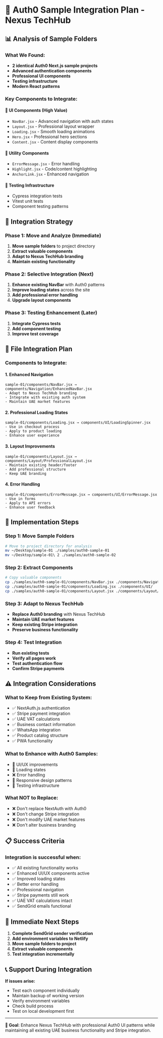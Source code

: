 # 🔐 Auth0 Sample Integration Plan - Nexus TechHub

## 📊 **Analysis of Sample Folders**

### **What We Found:**
- **2 identical Auth0 Next.js sample projects**
- **Advanced authentication components**
- **Professional UI components**
- **Testing infrastructure**
- **Modern React patterns**

### **Key Components to Integrate:**

#### **🎨 UI Components (High Value)**
- `NavBar.jsx` - Advanced navigation with auth states
- `Layout.jsx` - Professional layout wrapper
- `Loading.jsx` - Smooth loading animations
- `Hero.jsx` - Professional hero sections
- `Content.jsx` - Content display components

#### **🔧 Utility Components**
- `ErrorMessage.jsx` - Error handling
- `Highlight.jsx` - Code/content highlighting
- `AnchorLink.jsx` - Enhanced navigation

#### **🧪 Testing Infrastructure**
- Cypress integration tests
- Vitest unit tests
- Component testing patterns

## 🎯 **Integration Strategy**

### **Phase 1: Move and Analyze (Immediate)**
1. **Move sample folders** to project directory
2. **Extract valuable components**
3. **Adapt to Nexus TechHub branding**
4. **Maintain existing functionality**

### **Phase 2: Selective Integration (Next)**
1. **Enhance existing NavBar** with Auth0 patterns
2. **Improve loading states** across the site
3. **Add professional error handling**
4. **Upgrade layout components**

### **Phase 3: Testing Enhancement (Later)**
1. **Integrate Cypress tests**
2. **Add component testing**
3. **Improve test coverage**

## 📁 **File Integration Plan**

### **Components to Integrate:**

#### **1. Enhanced Navigation**
```
sample-01/components/NavBar.jsx → components/Navigation/EnhancedNavBar.jsx
- Adapt to Nexus TechHub branding
- Integrate with existing auth system
- Maintain UAE market features
```

#### **2. Professional Loading States**
```
sample-01/components/Loading.jsx → components/UI/LoadingSpinner.jsx
- Use in checkout process
- Apply to product loading
- Enhance user experience
```

#### **3. Layout Improvements**
```
sample-01/components/Layout.jsx → components/Layout/ProfessionalLayout.jsx
- Maintain existing header/footer
- Add professional structure
- Keep UAE branding
```

#### **4. Error Handling**
```
sample-01/components/ErrorMessage.jsx → components/UI/ErrorMessage.jsx
- Use in forms
- Apply to API errors
- Enhance user feedback
```

## 🔧 **Implementation Steps**

### **Step 1: Move Sample Folders**
```bash
# Move to project directory for analysis
mv ~/Desktop/sample-01 ./samples/auth0-sample-01
mv ~/Desktop/sample-01\ 2 ./samples/auth0-sample-02
```

### **Step 2: Extract Components**
```bash
# Copy valuable components
cp ./samples/auth0-sample-01/components/NavBar.jsx ./components/Navigation/
cp ./samples/auth0-sample-01/components/Loading.jsx ./components/UI/
cp ./samples/auth0-sample-01/components/Layout.jsx ./components/Layout/
```

### **Step 3: Adapt to Nexus TechHub**
- **Replace Auth0 branding** with Nexus TechHub
- **Maintain UAE market features**
- **Keep existing Stripe integration**
- **Preserve business functionality**

### **Step 4: Test Integration**
- **Run existing tests**
- **Verify all pages work**
- **Test authentication flow**
- **Confirm Stripe payments**

## ⚠️ **Integration Considerations**

### **What to Keep from Existing System:**
- ✅ NextAuth.js authentication
- ✅ Stripe payment integration
- ✅ UAE VAT calculations
- ✅ Business contact information
- ✅ WhatsApp integration
- ✅ Product catalog structure
- ✅ PWA functionality

### **What to Enhance with Auth0 Samples:**
- 🎨 UI/UX improvements
- 🔄 Loading states
- ❌ Error handling
- 📱 Responsive design patterns
- 🧪 Testing infrastructure

### **What NOT to Replace:**
- ❌ Don't replace NextAuth with Auth0
- ❌ Don't change Stripe integration
- ❌ Don't modify UAE market features
- ❌ Don't alter business branding

## 📋 **Success Criteria**

### **Integration is successful when:**
- ✅ All existing functionality works
- ✅ Enhanced UI/UX components active
- ✅ Improved loading states
- ✅ Better error handling
- ✅ Professional navigation
- ✅ Stripe payments still work
- ✅ UAE VAT calculations intact
- ✅ SendGrid emails functional

## 🚀 **Immediate Next Steps**

1. **Complete SendGrid sender verification**
2. **Add environment variables to Netlify**
3. **Move sample folders to project**
4. **Extract valuable components**
5. **Test integration incrementally**

## 📞 **Support During Integration**

**If issues arise:**
- Test each component individually
- Maintain backup of working version
- Verify environment variables
- Check build process
- Test on local development first

---

**🎯 Goal**: Enhance Nexus TechHub with professional Auth0 UI patterns while maintaining all existing UAE business functionality and Stripe integration.

